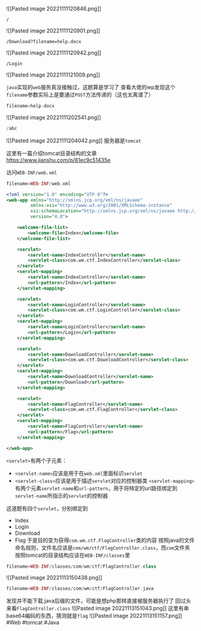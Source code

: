 ![[Pasted image 20221111120846.png]]

```
/
```
![[Pasted image 20221111120901.png]]

```
/Download?filename=help.docx
```
![[Pasted image 20221111120942.png]]

```
/Login
```
![[Pasted image 20221111121009.png]]

`java`实现的`web`服务真没接触过，这题算是学习了
查看大佬的wp发现这个`filename`参数实际上是要通过`POST`方法传递的（这也太离谱了）
```php
filename=help.docx
```
![[Pasted image 20221111202541.png]]

```php
/abc
```
![[Pasted image 20221111204042.png]]
服务器是`tomcat`

这里有一篇介绍tomcat目录结构的文章
https://www.jianshu.com/p/81ec9c51435e

访问`WEB-INF/web.xml`
```php
filename=WEB-INF/web.xml
```
```xml
<?xml version="1.0" encoding="UTF-8"?>
<web-app xmlns="http://xmlns.jcp.org/xml/ns/javaee"
         xmlns:xsi="http://www.w3.org/2001/XMLSchema-instance"
         xsi:schemaLocation="http://xmlns.jcp.org/xml/ns/javaee http://xmlns.jcp.org/xml/ns/javaee/web-app_4_0.xsd"
         version="4.0">

    <welcome-file-list>
        <welcome-file>Index</welcome-file>
    </welcome-file-list>

    <servlet>
        <servlet-name>IndexController</servlet-name>
        <servlet-class>com.wm.ctf.IndexController</servlet-class>
    </servlet>
    <servlet-mapping>
        <servlet-name>IndexController</servlet-name>
        <url-pattern>/Index</url-pattern>
    </servlet-mapping>

    <servlet>
        <servlet-name>LoginController</servlet-name>
        <servlet-class>com.wm.ctf.LoginController</servlet-class>
    </servlet>
    <servlet-mapping>
        <servlet-name>LoginController</servlet-name>
        <url-pattern>/Login</url-pattern>
    </servlet-mapping>

    <servlet>
        <servlet-name>DownloadController</servlet-name>
        <servlet-class>com.wm.ctf.DownloadController</servlet-class>
    </servlet>
    <servlet-mapping>
        <servlet-name>DownloadController</servlet-name>
        <url-pattern>/Download</url-pattern>
    </servlet-mapping>

    <servlet>
        <servlet-name>FlagController</servlet-name>
        <servlet-class>com.wm.ctf.FlagController</servlet-class>
    </servlet>
    <servlet-mapping>
        <servlet-name>FlagController</servlet-name>
        <url-pattern>/Flag</url-pattern>
    </servlet-mapping>

</web-app>
```
`<servlet>`有两个子元素：
- `<servlet-name>`应该是用于在`web.xml`里面标识`servlet`
- `<servlet-class>`应该是用于描述`servlet`对应的控制器类
`<servlet-mapping>`有两个元素`servlet-name`和`url-pattern`，用于将特定的url路径绑定到`servlet-name`所指示的`servlet`的控制器

这道题有四个`servlet`，分别绑定到
- Index
- Login
- Download
- Flag
于是目的变为获得`com.wm.ctf.FlagController`类的内容
按照java的文件命名规则，文件名应该是`com/wm/ctf/FlagController.class`，而`com`文件夹按照tomcat的目录结构应该在`WEB-INF/classes`里
```php
filename=WEB-INF/classes/com/wm/ctf/FlagController.class
```
![[Pasted image 20221113150438.png]]
```php
filename=WEB-INF/classes/com/wm/ctf/FlagController.java
```

发现并不能下载.java后缀的文件，可能是想php那样直接被服务器执行了
回过头来看`FlagController.class`
![[Pasted image 20221113151043.png]]
这里有串base64编码的东西，猜测就是`flag`
![[Pasted image 20221113151157.png]]
#Web #tomcat #Java